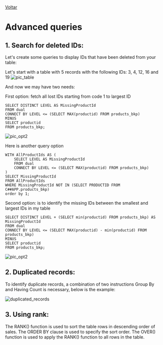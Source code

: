 [Voltar](../README.md)

# Advanced queries

## 1. Search for deleted IDs: ## 
Let's create some queries to display IDs that have been deleted from your table:

Let's start with a table with 5 records with the following IDs: 3, 4, 12, 16 and 19
![pic_table](https://github.com/marciodesouzateixeira/Oracle/assets/44147082/1a39d327-ce29-4f01-bf8f-5dcf65d2c838)

And now we may have two needs:

First option: fetch all lost IDs starting from code 1 to largest ID
```
SELECT DISTINCT LEVEL AS MissingProductId
FROM dual
CONNECT BY LEVEL <= (SELECT MAX(productid) FROM products_bkp)
MINUS
SELECT productid
FROM products_bkp;
```
![pic_opt2](https://user-images.githubusercontent.com/44147082/284018811-a4b60101-fe7f-448e-992c-05b4b0b9bdc1.png)

Here is another query option
```
WITH AllProductIds AS (
    SELECT LEVEL AS MissingProductId
    FROM dual
    CONNECT BY LEVEL <= (SELECT MAX(productid) FROM products_bkp)
)
SELECT MissingProductId
FROM AllProductIds
WHERE MissingProductId NOT IN (SELECT PRODUCTID FROM C##APP.products_bkp)
order by 1;
```

Second option: is to identify the missing IDs between the smallest and largest IDs in my table
```
SELECT DISTINCT LEVEL + (SELECT min(productid) FROM products_bkp) AS MissingProductId
FROM dual
CONNECT BY LEVEL <= (SELECT MAX(productid) - min(productid) FROM products_bkp)
MINUS
SELECT productid
FROM products_bkp;
```
![pic_opt2](https://github.com/marciodesouzateixeira/Oracle/assets/44147082/f809c164-e121-42d3-a209-2dc5cfc11339)

## 2. Duplicated records: ## 

To identify duplicate records, a combination of two instructions Group By and Having Count is necessary, below is the example:

![duplicated_records](https://github.com/marciodesouzateixeira/Oracle/assets/44147082/39b50c2d-8140-40b7-8140-a5cbdd7e88e7)

## 3. Using rank: ## 

The RANK() function is used to sort the table rows in descending order of sales. The ORDER BY clause is used to specify the sort order. The OVER() function is used to apply the RANK() function to all rows in the table.

